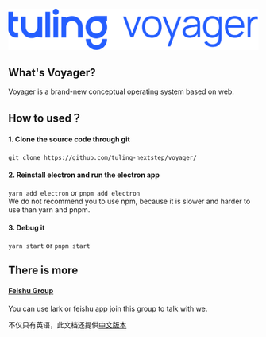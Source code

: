 ![Tuling Voyager](README/tuling_voyager.png)
## What's Voyager?
Voyager is a brand-new conceptual operating system based on web.
## How to used？
#### 1. Clone the source code through git
   `git clone https://github.com/tuling-nextstep/voyager/`
#### 2. Reinstall electron and run the electron app  
   `yarn add electron` or `pnpm add electron`  
   We do not recommend you to use npm, because it is slower and harder to use than yarn and pnpm.
#### 3. Debug it
   `yarn start` or `pnpm start`
## There is more
#### [Feishu Group](https://applink.feishu.cn/client/chat/chatter/add_by_link?link_token=21drce32-eb2f-4250-9f44-3f3a9ccc60e5)
You can use lark or feishu app join this group to talk with we.  
  
不仅只有英语，此文档还提供[中文版本](zhcn_README.md)
